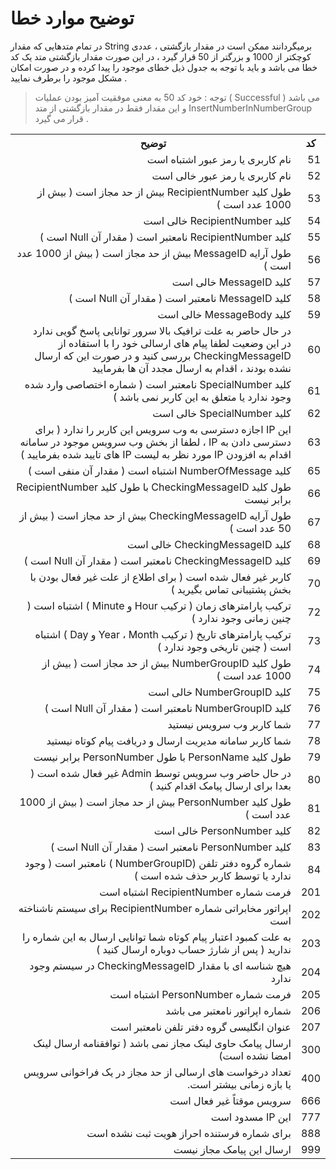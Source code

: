 # توضیح موارد خطا
<style>
.markdown-body ul ul, .markdown-body ul ol, .markdown-body ol ol, .markdown-body ol ul {
    direction: rtl;
}
.markdown-body blockquote {
    border-left: 0!important;
    border-right: 0.25em solid #d0d7de;
}
</style>
در تمام متدهایی که مقدار String برمیگردانند ممکن است در مقدار بازگشتی ، عددی کوچکتر از 1000 و بزرگتر از 50 قرار گیرد ، در این صورت مقدار بازگشتی متد یک کد خطا می باشد و باید با توجه به جدول ذیل خطای موجود را پیدا کرده و در صورت امکان مشکل موجود را برطرف نمایید .

> توجه : خود کد 50 به معنی موفقیت آمیز بودن عملیات ( Successful ) می باشد و این مقدار فقط در مقدار بازگشتی از متد InsertNumberInNumberGroup قرار می گیرد .

<table dir="rtl">
<tr>
    <th>کد</th>
    <th>توضیح</th>
</tr>
<tr><td>51</td><td>نام کاربری یا رمز عبور اشتباه است</td></tr>
<tr><td>52</td><td>نام کاربری یا رمز عبور خالی است</td></tr>
<tr><td>53</td><td>طول کلید RecipientNumber بیش از حد مجاز است ( بیش از 1000 عدد است )</td></tr>
<tr><td>54</td><td>کلید RecipientNumber خالی است</td></tr>
<tr><td>55</td><td>کلید RecipientNumber نامعتبر است ( مقدار آن Null است )</td></tr>
<tr><td>56</td><td>طول آرایه MessageID بیش از حد مجاز است ( بیش از 1000 عدد است )</td></tr>
<tr><td>57</td><td>کلید MessageID خالی است</td></tr>
<tr><td>58</td><td>کلید MessageID نامعتبر است ( مقدار آن Null است )</td></tr>
<tr><td>59</td><td>کلید MessageBody خالی است</td></tr>
<tr><td>60</td><td>در حال حاضر به علت ترافیک بالا سرور توانایی پاسخ گویی ندارد<br>در این وضعیت لطفا پیام های ارسالی خود را با استفاده از CheckingMessageID بررسی کنید و در صورت این که ارسال نشده بودند ، اقدام به ارسال مجدد آن ها بفرمایید</td></tr>
<tr><td>61</td><td>کلید SpecialNumber نامعتبر است ( شماره اختصاصی وارد شده وجود ندارد یا متعلق به این کاربر نمی باشد )</td></tr>
<tr><td>62</td><td>کلید SpecialNumber خالی است</td></tr>
<tr><td>63</td><td>این IP اجازه دسترسی به وب سرویس این کاربر را ندارد ( برای دسترسی دادن به IP ، لطفا از بخش وب سرویس موجود در سامانه اقدام به افزودن IP مورد نظر به لیست IP های تایید شده بفرمایید )</td></tr>
<tr><td>65</td><td>کلید NumberOfMessage اشتباه است ( مقدار آن منفی است )</td></tr>
<tr><td>66</td><td>طول کلید CheckingMessageID با طول کلید RecipientNumber برابر نیست</td></tr>
<tr><td>67</td><td>طول آرایه CheckingMessageID بیش از حد مجاز است ( بیش از 50 عدد است )</td></tr>
<tr><td>68</td><td>کلید CheckingMessageID خالی است</td></tr>
<tr><td>69</td><td>کلید CheckingMessageID نامعتبر است ( مقدار آن Null است )</td></tr>
<tr><td>70</td><td>کاربر غیر فعال شده است ( برای اطلاع از علت غیر فعال بودن با بخش پشتیبانی تماس بگیرید )</td></tr>
<tr><td>72</td><td>ترکیب پارامترهای زمان ( ترکیب Hour و Minute ) اشتباه است ( چنین زمانی وجود ندارد )</td></tr>
<tr><td>73</td><td>ترکیب پارامترهای تاریخ ( ترکیب Year ، Month و Day ) اشتباه است ( چنین تاریخی وجود ندارد )</td></tr>
<tr><td>74</td><td>طول کلید NumberGroupID بیش از حد مجاز است ( بیش از 1000 عدد است )</td></tr>
<tr><td>75</td><td>کلید NumberGroupID خالی است</td></tr>
<tr><td>76</td><td>کلید NumberGroupID نامعتبر است ( مقدار آن Null است )</td></tr>
<tr><td>77</td><td>شما کاربر وب سرویس نیستید</td></tr>
<tr><td>78</td><td>شما کاربر سامانه مدیریت ارسال و دریافت پیام کوتاه نیستید</td></tr>
<tr><td>79</td><td>طول کلید PersonName با طول PersonNumber برابر نیست</td></tr>
<tr><td>80</td><td>در حال حاضر وب سرویس توسط Admin غیر فعال شده است ( بعدا برای ارسال پیامک اقدام کنید )</td></tr>
<tr><td>81</td><td>طول کلید PersonNumber بیش از حد مجاز است ( بیش از 1000 عدد است )</td></tr>
<tr><td>82</td><td>کلید PersonNumber خالی است</td></tr>
<tr><td>83</td><td>کلید PersonNumber نامعتبر است ( مقدار آن Null است )</td></tr>
<tr><td>84</td><td>شماره گروه دفتر تلفن (NumberGroupID  ) نامعتبر است ( وجود ندارد یا توسط کاربر حذف شده است )</td></tr>
<tr><td>201</td><td>فرمت شماره RecipientNumber اشتباه است</td></tr>
<tr><td>202</td><td>اپراتور مخابراتی شماره RecipientNumber برای سیستم ناشناخته است</td></tr>
<tr><td>203</td><td>به علت کمبود اعتبار پیام کوتاه شما توانایی ارسال به این شماره را ندارید ( پس از شارژ حساب دوباره ارسال کنید )</td></tr>
<tr><td>204</td><td>هیچ شناسه ای با مقدار CheckingMessageID در سیستم وجود ندارد</td></tr>
<tr><td>205</td><td>فرمت شماره PersonNumber اشتباه است</td></tr>
<tr><td>206</td><td> شماره اپراتور نامعتبر می باشد</td></tr>
<tr><td>207</td><td>عنوان انگلیسی گروه دفتر تلفن نامعتبر است</td></tr>
<tr><td>300</td><td>ارسال پیامک حاوی لینک مجاز نمی باشد ( توافقنامه ارسال لینک امضا نشده است)</td></tr>
<tr><td>400</td><td>تعداد درخواست های ارسالی از حد مجاز در یک فراخوانی سرویس یا بازه زمانی بیشتر است.</td></tr>
<tr><td>666</td><td>سرویس موقتاً غیر فعال است</td></tr>
<tr><td>777</td><td>این IP مسدود است</td></tr>
<tr><td>888</td><td>برای شماره فرستنده احراز هویت ثبت نشده است</td></tr>
<tr><td>999</td><td>ارسال این پیامک مجاز نیست</td></tr>

</table>